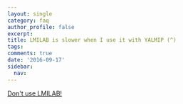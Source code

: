 ```yaml
---
layout: single
category: faq
author_profile: false
excerpt: 
title: LMILAB is slower when I use it with YALMIP (^) 
tags:
comments: true
date: '2016-09-17'
sidebar:
  nav:
---
```


[Don't use LMILAB!](/solvers/lmilab)
